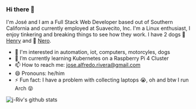 ### Hi there 👋

I'm José and I am a Full Stack Web Developer based out of Southern California and currently employed at Suavecito, Inc. I'm a Linux enthusiast, I enjoy tinkering and breaking things to see how they work. I have 2 dogs 🐶 [Henry](https://instagram.com/puganddestroy) and 🐺 [Nero](https://instagram.com/nerothedestroyer).

- 👀 I'm interested in automation, iot, computers, motorcyles, dogs 
- 🌱 I’m currently learning Kubernetes on a Raspberry Pi 4 Cluster
- 📫 How to reach me: jose.alfredo.rivera@gmail.com
- 😄 Pronouns: he/him
- ⚡ Fun fact: I have a problem with collecting laptops 😭, oh and btw I run Arch 😝

![j-Riv's github stats](https://github-readme-stats.vercel.app/api?username=j-Riv&theme=dark&show_icons=true&count_private=true)

<!--
**j-Riv/j-Riv** is a ✨ _special_ ✨ repository because its `README.md` (this file) appears on your GitHub profile.

Here are some ideas to get you started:

- 🔭 I’m currently working on ...
- 🌱 I’m currently learning ...
- 👯 I’m looking to collaborate on ...
- 🤔 I’m looking for help with ...
- 💬 Ask me about ...
- 📫 How to reach me: ...
- 😄 Pronouns: ...
- ⚡ Fun fact: ...
-->
